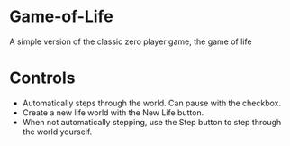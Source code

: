 # Game-of-Life
 A simple version of the classic zero player game, the game of life

# Controls
- Automatically steps through the world. Can pause with the checkbox.
- Create a new life world with the New Life button.
- When not automatically stepping, use the Step button to step through the world yourself.
